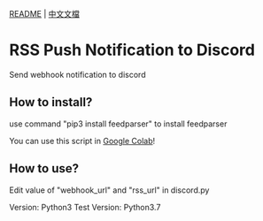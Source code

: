 [README](README.md) | [中文文檔](README_zh.md)

# RSS Push Notification to Discord

Send webhook notification to discord

## How to install?

use command "pip3 install feedparser" to install feedparser

You can use this script in [Google Colab](https://colab.research.google.com/drive/1pfgosg3IS14ndvU1f4Sbngfh4GNJ3MBr)!

## How to use?

Edit value of "webhook_url" and "rss_url" in discord.py

Version: Python3
Test Version: Python3.7
